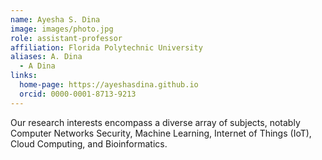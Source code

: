 ```yaml
---
name: Ayesha S. Dina
image: images/photo.jpg
role: assistant-professor
affiliation: Florida Polytechnic University
aliases: A. Dina
  - A Dina
links:
  home-page: https://ayeshasdina.github.io
  orcid: 0000-0001-8713-9213
---
```


Our research interests encompass a diverse array of subjects, notably Computer Networks Security, Machine Learning, Internet of Things (IoT), Cloud Computing, and Bioinformatics.
